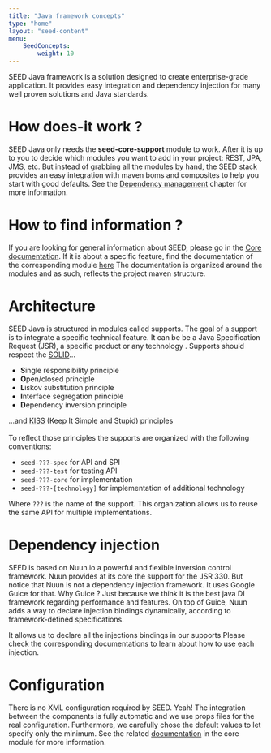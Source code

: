 ```yaml
---
title: "Java framework concepts"
type: "home"
layout: "seed-content"
menu:
    SeedConcepts:
        weight: 10
---
```


SEED Java framework is a solution designed to create enterprise-grade
application. It provides easy integration and dependency
injection for many well proven solutions and Java standards.

# How does-it work ?

SEED Java only needs the **seed-core-support** module to work. After
it is up to you to decide which modules you want to add in your
project: REST, JPA, JMS, etc. But instead of grabbing all the
modules by hand, the SEED stack provides an easy integration with
maven boms and composites to help you start with good defaults. See the
[Dependency management](#!/seed-doc/introduction/dependency-management)
chapter for more information.

# How to find information ?

If you are looking for general information about SEED, please go in the
[Core documentation](#!/seed-doc/core).  If it is about a specific
feature, find the documentation of the corresponding module [here](#!/seed-doc)
The documentation is organized around the modules and as such, reflects
the project maven structure.

# Architecture

SEED Java is structured in modules called supports. The goal of a
support is to integrate a specific technical feature. It can be be a Java Specification
Request (JSR), a specific product or any technology . Supports should respect the
[SOLID](http://en.wikipedia.org/wiki/SOLID_%28object-oriented_design%29)...

- **S**ingle responsibility principle
- **O**pen/closed principle
- **L**iskov substitution principle
- **I**nterface segregation principle
- **D**ependency inversion principle

...and [KISS](http://en.wikipedia.org/wiki/KISS_principle) (Keep It
Simple and Stupid) principles
<br/><br/>
To reflect those principles the supports are organized with the
following conventions:

- `seed-???-spec` for API and SPI
- `seed-???-test` for testing API
- `seed-???-core` for implementation
- `seed-???-[technology]` for implementation of additional technology

Where `???` is the name of the support. This organization allows us
to reuse the same API for multiple implementations.

# Dependency injection

SEED is based on Nuun.io a powerful and flexible inversion control
framework. Nuun provides at its core the support for the JSR 330. But
notice that Nuun is not a dependency injection framework. It uses
Google Guice for that. Why Guice ? Just because we think it is the best java DI
framework regarding performance and features. On top of Guice, Nuun adds
a way to declare injection bindings dynamically, according to framework-defined
specifications.

It allows us to declare all the injections bindings in our supports.Please
check the corresponding documentations to learn about how to use each
injection.

# Configuration

There is no XML configuration required by SEED. Yeah! The integration between
the components is fully automatic and we use props files for the real configuration.
Furthermore, we carefully chose the default values to let specify only the minimum.
See the related [documentation](#!/seed-doc/core/configuration) in the core
module for more information.
